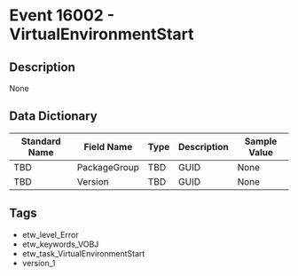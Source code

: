 # Event 16002 - VirtualEnvironmentStart

## Description
None

## Data Dictionary
|Standard Name|Field Name|Type|Description|Sample Value|
|---|---|---|---|---|
|TBD|PackageGroup|TBD|GUID|None|None|
|TBD|Version|TBD|GUID|None|None|

## Tags
* etw_level_Error
* etw_keywords_VOBJ
* etw_task_VirtualEnvironmentStart
* version_1